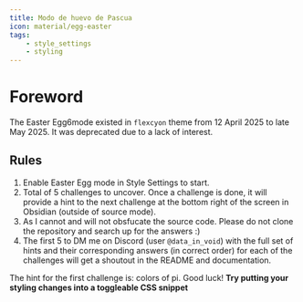 ```yaml
---
title: Modo de huevo de Pascua
icon: material/egg-easter
tags:
    - style_settings
    - styling
---
```


# Foreword

The Easter Egg6mode existed in `flexcyon` theme from 12 April 2025 to late May
2025. It was deprecated due to a lack of interest.

## Rules

1. Enable Easter Egg mode in Style Settings to start.
2. Total of 5 challenges to uncover. Once a challenge is done, it will provide a
hint to the next challenge at the bottom right of the screen in Obsidian
(outside of source mode).
3. As I cannot and will not obsfucate the source code. Please do not clone the
repository and search up for the answers :)
4. The first 5 to DM me on Discord (user `@data_in_void`) with the full set of
hints and their corresponding answers (in correct order) for each of the
challenges will get a shoutout in the README and documentation.

The hint for the first challenge is: colors of pi. Good luck!
**Try putting your styling changes into a toggleable CSS snippet**

